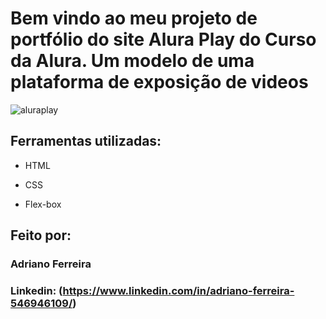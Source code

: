 # Bem vindo ao meu projeto de portfólio do site Alura Play do Curso da Alura. Um modelo de uma plataforma de exposição de videos

![aluraplay](https://github.com/AOFerreira/APFerreiraAluraPlay/assets/19846612/4cd58d34-8616-4b2a-adb4-2c44fba377b0)

## Ferramentas utilizadas:

* HTML

* CSS

* Flex-box

## Feito por:

### Adriano Ferreira

### Linkedin: (https://www.linkedin.com/in/adriano-ferreira-546946109/)
